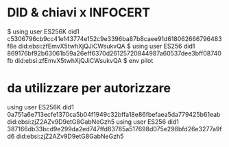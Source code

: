
# DID & chiavi x INFOCERT
$ using user ES256K did1 c5306796cb9cc41e143774e152c9e3396ba87b8caee91d618062666796483f8e did:ebsi:zfEmvX5twhXjQJiCWsukvQA
$ using user ES256 did1 869176bf92b63061b59a26eff6370d26125720844987a60537dee3bff08740fb did:ebsi:zfEmvX5twhXjQJiCWsukvQA
$ env pilot 
 
# da utilizzare per autorizzare
using user ES256K did1 0a751a6e713ecfe1370ca5b04f1949c32bffa18e86fbefaea5da779425b61eab did:ebsi:zjZ2AZv9D9etG8GabNeGzh5
using user ES256 did1 387166db33bcd9e299da2ed747ffd83785a517698d075e298bfd26e3277a9fd6 did:ebsi:zjZ2AZv9D9etG8GabNeGzh5